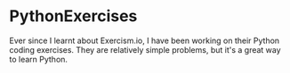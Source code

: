 PythonExercises
===============

Ever since I learnt about Exercism.io, I have been working on their Python coding exercises. They are relatively simple problems, but it's a great way to learn Python.
